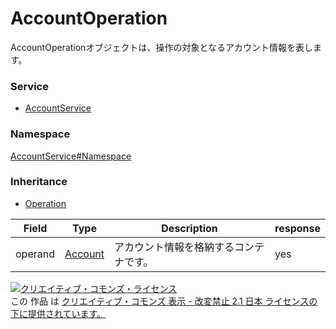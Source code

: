 

# AccountOperation

AccountOperationオブジェクトは、操作の対象となるアカウント情報を表します。

### Service

+ [AccountService](../../services/AccountService.md)

### Namespace

[AccountService#Namespace](../../services/AccountService.md#namespace)

### Inheritance

+ [Operation](./Operation.md)

| Field | Type | Description | response |
| ----- | ---- | ----------- | -------- |
| operand | [Account](./Account.md) | アカウント情報を格納するコンテナです。 | yes | |

<a rel="license" href="http://creativecommons.org/licenses/by-nd/2.1/jp/"><img alt="クリエイティブ・コモンズ・ライセンス" style="border-width:0" src="https://i.creativecommons.org/l/by-nd/2.1/jp/88x31.png" /></a><br />この 作品 は <a rel="license" href="http://creativecommons.org/licenses/by-nd/2.1/jp/">クリエイティブ・コモンズ 表示 - 改変禁止 2.1 日本 ライセンスの下に提供されています。</a>
